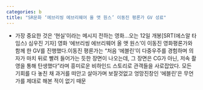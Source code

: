 ```yaml
---
categories: b
title: "SR문화 ‘에브리씽 에브리웨어 올 앳 원스’ 이동진 평론가 GV 성료"
---
```

- 가장 중요한 것은 ‘현실’이라는 메시지 전하는 영화...오는 12일 개봉[SRT(에스알 타임스) 심우진 기자] 영화 ‘에브리씽 에브리웨어 올 앳 원스’이 이동진 영화평론가와 함께 한 GV를 진행했다.이동진 평론가는 “처음 ‘에블린’이 다중우주를 경험하며 의자가 마치 뒤로 빨려 들어가는 듯한 장면이 나오는데, 그 장면은 CG가 아닌, 저속 촬영을 통해 탄생했다”라며 흥미로운 비하인드 스토리로 관객들을 사로잡았다. 모든 기회를 다 놓친 채 과거를 떠안고 살아가며 보잘것없고 엉망진창인 ‘에블린’은 무언가를 제대로 해본 적이 없기 때문